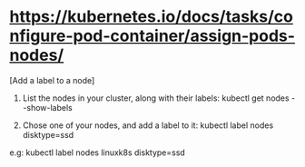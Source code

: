 # https://kubernetes.io/docs/tasks/configure-pod-container/assign-pods-nodes/

[Add a label to a node]
1. List the nodes in your cluster, along with their labels:
kubectl get nodes --show-labels

2. Chose one of your nodes, and add a label to it:
kubectl label nodes <your-node-name> disktype=ssd

e.g:  kubectl label nodes linuxk8s disktype=ssd